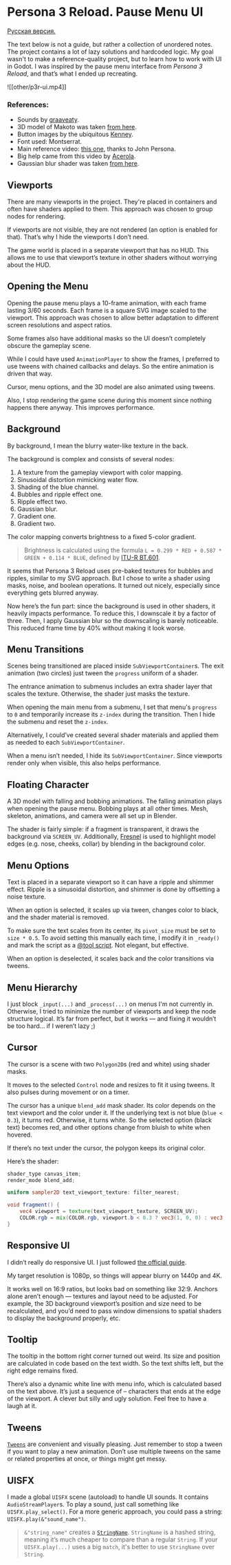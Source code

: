 # Persona 3 Reload. Pause Menu UI

[Русская версия.](README_ru.md)

The text below is not a guide, but rather a collection of unordered notes. The project contains a lot of lazy solutions and hardcoded logic. My goal wasn't to make a reference-quality project, but to learn how to work with UI in Godot. I was inspired by the pause menu interface from *Persona 3 Reload*, and that’s what I ended up recreating.

![[other/p3r-ui.mp4]]

### References:

* Sounds by [graaveaty](https://www.youtube.com/@graaveaty).
* 3D model of Makoto was taken [from here](https://sketchfab.com/3d-models/makoto-yukiminato-arisato-persona-3-85308017127c43e991e646fa5c32b71d).
* Button images by the ubiquitous [Kenney](https://www.kenney.nl/).
* Font used: Montserrat.
* Main reference video: [this one](https://www.youtube.com/watch?v=4d6x1CIgLSc), thanks to John Persona.
* Big help came from this video by [Acerola](https://www.youtube.com/watch?v=dVWkPADNdJ4).
* Gaussian blur shader was taken [from here](https://godotshaders.com/shader/gaussian-blur-2/).

## Viewports

There are many viewports in the project. They're placed in containers and often have shaders applied to them. This approach was chosen to group nodes for rendering.

If viewports are not visible, they are not rendered (an option is enabled for that). That’s why I hide the viewports I don’t need.

The game world is placed in a separate viewport that has no HUD. This allows me to use that viewport’s texture in other shaders without worrying about the HUD.

## Opening the Menu

Opening the pause menu plays a 10-frame animation, with each frame lasting 3/60 seconds. Each frame is a square SVG image scaled to the viewport. This approach was chosen to allow better adaptation to different screen resolutions and aspect ratios.

Some frames also have additional masks so the UI doesn’t completely obscure the gameplay scene.

While I could have used `AnimationPlayer` to show the frames, I preferred to use tweens with chained callbacks and delays. So the entire animation is driven that way.

Cursor, menu options, and the 3D model are also animated using tweens.

Also, I stop rendering the game scene during this moment since nothing happens there anyway. This improves performance.

## Background

By background, I mean the blurry water-like texture in the back.

The background is complex and consists of several nodes:

1. A texture from the gameplay viewport with color mapping.
2. Sinusoidal distortion mimicking water flow.
3. Shading of the blue channel.
4. Bubbles and ripple effect one.
5. Ripple effect two.
6. Gaussian blur.
7. Gradient one.
8. Gradient two.

The color mapping converts brightness to a fixed 5-color gradient.

> Brightness is calculated using the formula `L = 0.299 * RED + 0.587 * GREEN + 0.114 * BLUE`, defined by [ITU-R BT.601](https://www.itu.int/rec/R-REC-BT.601-7-201103-I).

It seems that Persona 3 Reload uses pre-baked textures for bubbles and ripples, similar to my SVG approach. But I chose to write a shader using masks, noise, and boolean operations. It turned out nicely, especially since everything gets blurred anyway.

Now here’s the fun part: since the background is used in other shaders, it heavily impacts performance. To reduce this, I downscale it by a factor of three. Then, I apply Gaussian blur so the downscaling is barely noticeable. This reduced frame time by 40% without making it look worse.

## Menu Transitions

Scenes being transitioned are placed inside `SubViewportContainer`s. The exit animation (two circles) just tween the `progress` uniform of a shader.

The entrance animation to submenus includes an extra shader layer that scales the texture. Otherwise, the shader just masks the texture.

When opening the main menu from a submenu, I set that menu's `progress` to `0` and temporarily increase its `z-index` during the transition. Then I hide the submenu and reset the `z-index`.

Alternatively, I could’ve created several shader materials and applied them as needed to each `SubViewportContainer`.

When a menu isn’t needed, I hide its `SubViewportContainer`. Since viewports render only when visible, this also helps performance.

## Floating Character

A 3D model with falling and bobbing animations. The falling animation plays when opening the pause menu. Bobbing plays at all other times. Mesh, skeleton, animations, and camera were all set up in Blender.

The shader is fairly simple: if a fragment is transparent, it draws the background via `SCREEN_UV`. Additionally, [Fresnel](https://godotshaders.com/snippet/fresnel/) is used to highlight model edges (e.g. nose, cheeks, collar) by blending in the background color.

## Menu Options

Text is placed in a separate viewport so it can have a ripple and shimmer effect. Ripple is a sinusoidal distortion, and shimmer is done by offsetting a noise texture.

When an option is selected, it scales up via tween, changes color to black, and the shader material is removed.

To make sure the text scales from its center, its `pivot_size` must be set to `size * 0.5`. To avoid setting this manually each time, I modify it in `_ready()` and mark the script as a [@tool script](https://docs.godotengine.org/en/stable/tutorials/plugins/running_code_in_the_editor.html). Not elegant, but effective.

When an option is deselected, it scales back and the color transitions via tweens.

## Menu Hierarchy

I just block `_input(...)` and `_process(...)` on menus I'm not currently in. Otherwise, I tried to minimize the number of viewports and keep the node structure logical. It’s far from perfect, but it works — and fixing it wouldn’t be too hard... if I weren’t lazy ;)

## Cursor

The cursor is a scene with two `Polygon2D`s (red and white) using shader masks.

It moves to the selected `Control` node and resizes to fit it using tweens. It also pulses during movement or on a timer.

The cursor has a unique `blend_add` mask shader. Its color depends on the text viewport and the color under it. If the underlying text is not blue (`blue < 0.3`), it turns red. Otherwise, it turns white. So the selected option (black text) becomes red, and other options change from bluish to white when hovered.

If there’s no text under the cursor, the polygon keeps its original color.

Here’s the shader:

```glsl
shader_type canvas_item;
render_mode blend_add;

uniform sampler2D text_viewport_texture: filter_nearest;

void fragment() {
	vec4 viewport = texture(text_viewport_texture, SCREEN_UV);
	COLOR.rgb = mix(COLOR.rgb, viewport.b < 0.3 ? vec3(1, 0, 0) : vec3(1, 1, 1), viewport.a);
}
```

## Responsive UI

I didn’t really do responsive UI. I just followed [the official guide](https://docs.godotengine.org/en/stable/tutorials/rendering/multiple_resolutions.html).

My target resolution is 1080p, so things will appear blurry on 1440p and 4K.

It works well on 16:9 ratios, but looks bad on something like 32:9. Anchors alone aren’t enough — textures and layout need to be adjusted. For example, the 3D background viewport’s position and size need to be recalculated, and you’d need to pass window dimensions to spatial shaders to display the background properly, etc.

## Tooltip

The tooltip in the bottom right corner turned out weird. Its size and position are calculated in code based on the text width. So the text shifts left, but the right edge remains fixed.

There’s also a dynamic white line with menu info, which is calculated based on the text above. It’s just a sequence of `─` characters that ends at the edge of the viewport. A clever but silly and ugly solution. Feel free to have a laugh at it.

## Tweens

[`Tweens`](https://docs.godotengine.org/en/stable/classes/class_tween.html) are convenient and visually pleasing. Just remember to stop a tween if you want to play a new animation. Don’t use multiple tweens on the same or related properties at once, or things might get messy.

## UISFX

I made a global `UISFX` scene (autoload) to handle UI sounds. It contains `AudioStreamPlayer`s. To play a sound, just call something like `UISFX.play_select()`. For a more generic approach, you could pass a string: `UISFX.play(&"sound_name")`.

> `&"string_name"` creates a [`StringName`](https://docs.godotengine.org/en/stable/classes/class_stringname.html). `StringName` is a hashed string, meaning it’s much cheaper to compare than a regular `String`. If your `UISFX.play(...)` uses a big `match`, it's better to use `StringName` over `String`.


